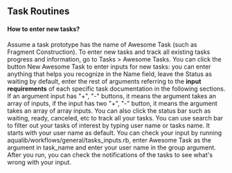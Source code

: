 Task Routines
---
#### How to enter new tasks?
Assume a task prototype has the name of Awesome Task (such as Fragment Construction). To enter new tasks and track all existing tasks progress and information, go to Tasks > Awesome Tasks. You can click the button New Awesome Task to enter inputs for new tasks: you can enter anything that helps you recognize in the Name field, leave the Status as waiting by default, enter the rest of arguments referring to the **input requirements** of each specific task documentation in the following sections. If an argument input has "+", "-" buttons, it means the argument takes an array of inputs, if the input has two "+", "-" button, it means the argument takes an array of array inputs. You can also click the status bar such as waiting, ready, canceled, etc to track all your tasks. You can use search bar to filter out your tasks of interest by typing user name or tasks name. It starts with your user name as default. You can check your input by running aqualib/workflows/general/tasks_inputs.rb, enter Awesome Task as the argument in task_name and enter your user name in the group argument. After you run, you can check the notifications of the tasks to see what's wrong with your input.


